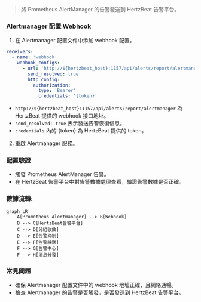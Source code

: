 > 將 Prometheus AlertManager 的告警發送到 HertzBeat 告警平台。

### Alertmanager 配置 Webhook

1. 在 Alertmanager 配置文件中添加 webhook 配置。

```yaml
receivers:
  - name: 'webhook'
    webhook_configs:
      - url: 'http://${hertzbeat_host}:1157/api/alerts/report/alertmanager'
        send_resolved: true
        http_config:
          authorization: 
            type: 'Bearer'
            credentials: '{token}'
```

- `http://${hertzbeat_host}:1157/api/alerts/report/alertmanager` 為 HertzBeat 提供的 webhook 接口地址。
- `send_resolved: true` 表示發送告警恢復信息。
- `credentials` 內的 {token} 為 HertzBeat 提供的 token。

2. 重啟 Alertmanager 服務。

### 配置驗證

- 觸發 Prometheus AlertManager 告警。
- 在 HertzBeat 告警平台中對告警數據處理查看，驗證告警數據是否正確。

### 數據流轉:

```mermaid
graph LR
    A[Prometheus Alertmanager] --> B[Webhook]
    B --> C[HertzBeat告警平台]
    C --> D[分組收斂]
    D --> E[告警抑制]
    E --> F[告警靜默]
    F --> G[告警中心]
    F --> H[消息分發]
```

### 常見問題

- 確保 Alertmanager 配置文件中的 webhook 地址正確，且網絡通暢。
- 檢查 Alertmanager 的告警是否觸發，是否發送到 HertzBeat 告警平台。
